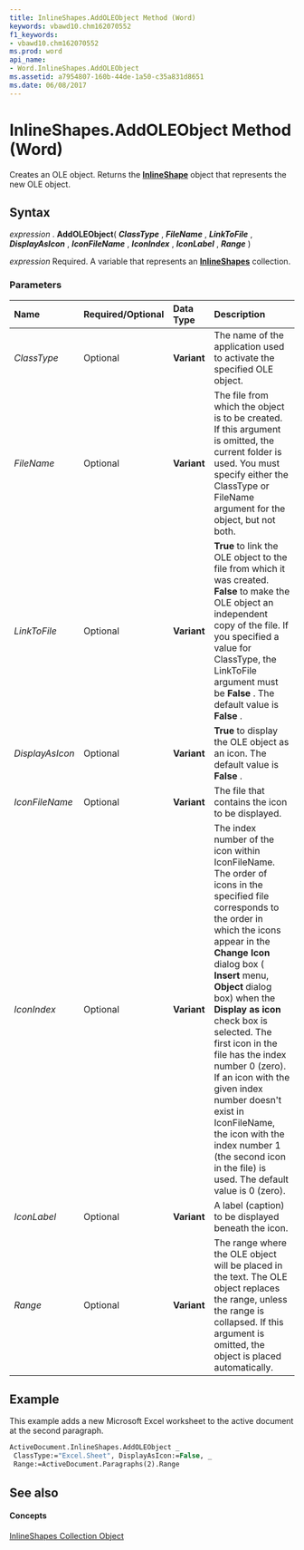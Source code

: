 ```yaml
---
title: InlineShapes.AddOLEObject Method (Word)
keywords: vbawd10.chm162070552
f1_keywords:
- vbawd10.chm162070552
ms.prod: word
api_name:
- Word.InlineShapes.AddOLEObject
ms.assetid: a7954807-160b-44de-1a50-c35a831d8651
ms.date: 06/08/2017
---
```



# InlineShapes.AddOLEObject Method (Word)

Creates an OLE object. Returns the  **[InlineShape](inlineshape-object-word.md)** object that represents the new OLE object.


## Syntax

 _expression_ . **AddOLEObject**( **_ClassType_** , **_FileName_** , **_LinkToFile_** , **_DisplayAsIcon_** , **_IconFileName_** , **_IconIndex_** , **_IconLabel_** , **_Range_** )

 _expression_ Required. A variable that represents an **[InlineShapes](inlineshapes-object-word.md)** collection.


### Parameters



|**Name**|**Required/Optional**|**Data Type**|**Description**|
|:-----|:-----|:-----|:-----|
| _ClassType_|Optional| **Variant**|The name of the application used to activate the specified OLE object.|
| _FileName_|Optional| **Variant**|The file from which the object is to be created. If this argument is omitted, the current folder is used. You must specify either the ClassType or FileName argument for the object, but not both.|
| _LinkToFile_|Optional| **Variant**| **True** to link the OLE object to the file from which it was created. **False** to make the OLE object an independent copy of the file. If you specified a value for ClassType, the LinkToFile argument must be **False** . The default value is **False** .|
| _DisplayAsIcon_|Optional| **Variant**| **True** to display the OLE object as an icon. The default value is **False** .|
| _IconFileName_|Optional| **Variant**|The file that contains the icon to be displayed.|
| _IconIndex_|Optional| **Variant**|The index number of the icon within IconFileName. The order of icons in the specified file corresponds to the order in which the icons appear in the  **Change Icon** dialog box ( **Insert** menu, **Object** dialog box) when the **Display as icon** check box is selected. The first icon in the file has the index number 0 (zero). If an icon with the given index number doesn't exist in IconFileName, the icon with the index number 1 (the second icon in the file) is used. The default value is 0 (zero).|
| _IconLabel_|Optional| **Variant**|A label (caption) to be displayed beneath the icon.|
| _Range_|Optional| **Variant**|The range where the OLE object will be placed in the text. The OLE object replaces the range, unless the range is collapsed. If this argument is omitted, the object is placed automatically.|

## Example

This example adds a new Microsoft Excel worksheet to the active document at the second paragraph.


```vb
ActiveDocument.InlineShapes.AddOLEObject _ 
 ClassType:="Excel.Sheet", DisplayAsIcon:=False, _ 
 Range:=ActiveDocument.Paragraphs(2).Range
```


## See also


#### Concepts


[InlineShapes Collection Object](inlineshapes-object-word.md)

